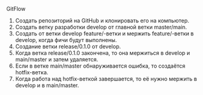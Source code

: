 GitFlow

1. Создать репозиторий на GitHub и клонировать его на компьютер.
2. Создать ветку разработки develop от главной ветки master/main.
3. Создать от ветки develop feature/-ветки и мержить feature/-ветки в develop, когда фичи будут выполнены.
4. Создание ветки release/0.1.0 от develop.
5. Когда ветка release/0.1.0 закончена, то она мержиться в develop и main/master и затем удаляется.
6. Если в ветке main/master обнаруживается ошибка, то создаётся hotfix-ветка.
7. Когда работа над hotfix-веткой завершается, то её нужно мержить в develop и в main/master.
